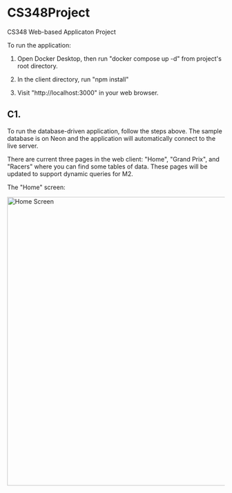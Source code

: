 # CS348Project
CS348 Web-based Applicaton Project

To run the application:

1. Open Docker Desktop, then run "docker compose up -d" from project's root directory.

2. In the client directory, run "npm install"

3. Visit "http://localhost:3000" in your web browser.


## C1.
To run the database-driven application, follow the steps above. The sample database is on Neon and the application will automatically connect to the live server.

There are current three pages in the web client: "Home", "Grand Prix", and "Racers" where you can find some tables of data. These pages will be updated to support dynamic queries for M2.

The "Home" screen:

<img src="https://github.com/Ari1029/CS348Project/assets/75756358/1e15315d-5ff0-4029-9cf7-86531176ba78" alt="Home Screen" width="669"/>
